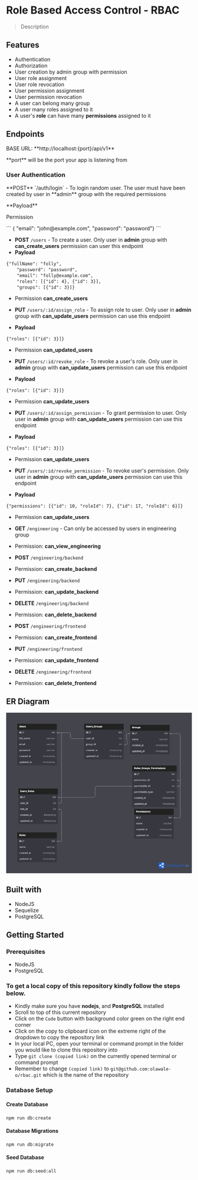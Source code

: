 # Role Based Access Control - RBAC

> Description


## Features
- Authentication
- Authorization
- User creation by admin group with permission
- User role assignment
- User role revocation
- User permission assignment
- User permission revocation
- A user can belong many group
- A user many roles assigned to it
- A user's **role** can have many **permissions** assigned to it

## Endpoints
<p> BASE URL: **http://localhost:{port}/api/v1**</p>
<p>**port** will be the port your app is listening from</p>


### User Authentication
<p> **POST** `/auth/login` - To login random user. The user must have been created by user in **admin** group with the required permissions</p>
<p> **Payload** </p>
<p>Permission </p>
    ```
    { "email": "john@example.com", "password": "password"}
    ```

- **POST** `/users` - To create a user. Only user in **admin** group with **can_create_users** permission can user this endpoint
- **Payload**
```
{"fullName": "folly",
    "password": "password",
    "email": "folly@example.com",
    "roles": [{"id": 4}, {"id": 3}],
    "groups": [{"id": 3}]}
```
- Permission **can_create_users**


- **PUT** `/users/:id/assign_role` - To assign role to user. Only user in **admin** group with **can_update_users** permission can use this endpoint
- **Payload**
```
{"roles": [{"id": 3}]}
```
- Permission **can_updated_users**

- **PUT** `/users/:id/revoke_role` - To revoke a user's role. Only user in **admin** group with **can_update_users** permission can use this endpoint
- **Payload**
```
{"roles": [{"id": 3}]}
```
- Permission **can_update_users**

- **PUT** `/users/:id/assign_permission` - To grant permission to user. Only user in **admin** group with **can_update_users** permission can use this endpoint
- **Payload**
```
{"roles": [{"id": 3}]}
```
- Permission **can_update_users**


- **PUT** `/users/:id/revoke_permission` - To revoke user's permission. Only user in **admin** group with **can_update_users** permission can use this endpoint
- **Payload**
```
{"permissions": [{"id": 10, "roleId": 7}, {"id": 17, "roleId": 6}]}
```
- Permission **can_update_users**

- **GET** `/engineering` - Can only be accessed by users in engineering group
- Permission: **can_view_engineering**

- **POST** `/engineering/backend`
- Permission: **can_create_backend**

- **PUT** `/engineering/backend`
- Permission: **can_update_backend**

- **DELETE** `/engineering/backend`
- Permission: **can_delete_backend**

- **POST** `/engineering/frontend`
- Permission: **can_create_frontend**

- **PUT** `/engineering/frontend`
- Permission: **can_update_frontend**

- **DELETE** `/engineering/frontend`
- Permission: **can_delete_frontend**



## ER Diagram
![schema](https://github.com/olawale-o/rbac/blob/main/assets/rbac.png?raw=true")

## Built with
- NodeJS
- Sequelize
- PostgreSQL

## Getting Started

### Prerequisites

- NodeJS
- PostgreSQL

### To get a local copy of this repository kindly follow the steps below.

- Kindly make sure you have **nodejs**, and **PostgreSQL** installed
- Scroll to top of this current repository
- Click on the `Code` button with background color green on the right end corner
- Click on the copy to clipboard icon on the extreme right of the dropdown to copy the repository link
- In your local PC, open your terminal or command prompt in the folder you would like to clone this repository into
- Type `git clone (copied link)` on the currently opened terminal or command prompt
- Remember to change `(copied link)` to `git@github.com:olawale-o/rbac.git` which is the name of the repository

### Database Setup

#### Create Database
`npm run db:create`

#### Database Migrations
`npm run db:migrate`

#### Seed Database
`npm run db:seed:all`
